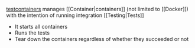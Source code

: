 [testcontainers](https://testcontainers.com/) manages [[Container|containers]] (not limited to [[Docker]]) with the intention of running integration [[Testing|Tests]]

- It starts all containers
- Runs the tests
- Tear down the containers regardless of whether they succeeded or not